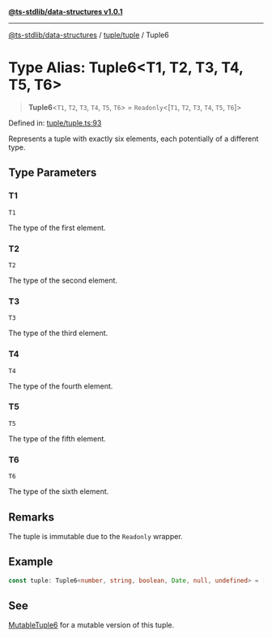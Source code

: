 [**@ts-stdlib/data-structures v1.0.1**](../../../README.md)

***

[@ts-stdlib/data-structures](../../../modules.md) / [tuple/tuple](../README.md) / Tuple6

# Type Alias: Tuple6\<T1, T2, T3, T4, T5, T6\>

> **Tuple6**\<`T1`, `T2`, `T3`, `T4`, `T5`, `T6`\> = `Readonly`\<\[`T1`, `T2`, `T3`, `T4`, `T5`, `T6`\]\>

Defined in: [tuple/tuple.ts:93](https://github.com/gabaudette/ts-stdlib/blob/94404285f4faf17348604cdfd50e84b4b9ee7b00/packages/data-structures/src/tuple/tuple.ts#L93)

Represents a tuple with exactly six elements, each potentially of a different type.

## Type Parameters

### T1

`T1`

The type of the first element.

### T2

`T2`

The type of the second element.

### T3

`T3`

The type of the third element.

### T4

`T4`

The type of the fourth element.

### T5

`T5`

The type of the fifth element.

### T6

`T6`

The type of the sixth element.

## Remarks

The tuple is immutable due to the `Readonly` wrapper.

## Example

```typescript
const tuple: Tuple6<number, string, boolean, Date, null, undefined> = [1, "two", true, new Date(), null, undefined];
```

## See

[MutableTuple6](MutableTuple6.md) for a mutable version of this tuple.
